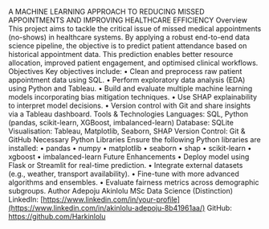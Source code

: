 A MACHINE LEARNING APPROACH TO REDUCING MISSED APPOINTMENTS AND IMPROVING HEALTHCARE EFFICIENCY
Overview
This project aims to tackle the critical issue of missed medical appointments (no-shows) in healthcare systems. By applying a robust end-to-end data science pipeline, the objective is to predict patient attendance based on historical appointment data. This prediction enables better resource allocation, improved patient engagement, and optimised clinical workflows.
Objectives
Key objectives include:
•	Clean and preprocess raw patient appointment data using SQL.
•	Perform exploratory data analysis (EDA) using Python and Tableau.
• Build and evaluate multiple machine learning models incorporating bias mitigation techniques.
•	Use SHAP explainability to interpret model decisions.
•	Version control with Git and share insights via a Tableau dashboard.
Tools & Technologies
Languages: SQL, Python (pandas, scikit-learn, XGBoost, imbalanced-learn)
Database: SQLite
Visualisation: Tableau, Matplotlib, Seaborn, SHAP
Version Control: Git & GitHub
Necessary Python Libraries
Ensure the following Python libraries are installed:
•	pandas
•	numpy
•	matplotlib
•	seaborn
•	shap
•	scikit-learn
•	xgboost
•	imbalanced-learn
Future Enhancements
•	Deploy model using Flask or Streamlit for real-time prediction.
•	Integrate external datasets (e.g., weather, transport availability).
•	Fine-tune with more advanced algorithms and ensembles.
•	Evaluate fairness metrics across demographic subgroups.
Author
Adepoju Akinlolu
MSc Data Science (Distinction)
LinkedIn: [https://www.linkedin.com/in/your-profile](https://www.linkedin.com/in/akinlolu-adepoju-8b41961aa/)
GitHub: https://github.com/Harkinlolu
